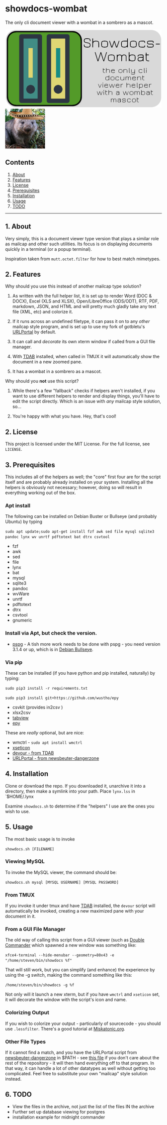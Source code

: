# showdocs-wombat

The only cli document viewer with a wombat in a sombrero as a mascot.

![showdocs logo](https://raw.githubusercontent.com/uriel1998/showdocs-wombat/master/showdocs-wombat-open-graph.png "logo")
![mascot](https://github.com/uriel1998/showdocs-wombat/raw/master/128_senor_wombat.png "mascot")


## Contents
 1. [About](#1-about)
 2. [Features](#2-features)
 2. [License](#2-license)
 3. [Prerequisites](#3-prerequisites)
 4. [Installation](#4-installation)
 5. [Usage](#6-usage)
 6. [TODO](#12-todo)

***

## 1. About

Very simply, this is a document viewer type version that plays a similar role 
as mailcap and other such utilities. Its focus is on displaying documents quickly 
in a terminal (or a popup terminal). 

Inspiration taken from `mutt.octet.filter` for how to best match mimetypes.

## 2. Features

Why should you use this instead of another mailcap type solution?

1. As written with the full helper list, it is set up to render Word (DOC & DOCX), 
Excel (XLS and XLSX), Open/LibreOffice (ODS/ODT), RTF, PDF, markdown, JSON, and HTML 
and will pretty much gladly take any text file (XML, etc) and colorize it.

2. If it runs across an undefined filetype, it can pass it on to any *other* mailcap 
style program, and is set up to use my fork of gotbletu's [URLPortal](https://github.com/uriel1998/newsbeuter-dangerzone/blob/master/urlportal.sh) by default.

3. It can call and *decorate* its own xterm window if called from a GUI file manager.

4. With [TDAB](https://uriel1998.github.io/tdab/) installed, when called in TMUX it will automatically show the document in a new zoomed pane.

5. It has a wombat in a sombrero as a mascot.

Why should you **not** use this script?

1. While there's a few "fallback" checks if helpers aren't installed, if you want 
to use different helpers to render and display things, you'll have to edit the script 
directly.  Which is an issue with *any* mailcap style solution, so...

2. You're happy with what you have. Hey, that's cool! 

## 2. License

This project is licensed under the MIT License. For the full license, see `LICENSE`.

## 3. Prerequisites 

This includes all of the helpers as well; the "core" first four are for the 
script itself and are probably already installed on your system.  Installing all 
the helpers is obviously not necessary; however, doing so will result in everything 
working out of the box.

### Apt install

The following can be installed on Debian Buster or Bullseye (and probably Ubuntu) 
by typing 

`sudo apt update;sudo apt-get install fzf awk sed file mysql sqlite3 pandoc lynx wv unrtf pdftotext bat dtrx csvtool`

* fzf  
* awk  
* sed  
* file  
* lynx  
* bat  
* mysql 
* sqlite3 
* pandoc 
* wvWare 
* unrtf 
* pdftotext 
* dtrx 
* csvtool
* gnumeric

### Install via Apt, but check the version.

* [pspg](https://github.com/okbob/pspg) - A tish more work needs to be done with pspg - you need version 3.1.4 or up, which is in [Debian Bullseye](https://packages.debian.org/source/bullseye/pspg).  

### Via pip

These can be installed (if you have python and pip installed, naturally) by typing:

`sudo pip3 install -r requirements.txt` 

`sudo pip3 install git+https://github.com/wustho/epy`

* csvkit (provides in2csv )
* xlsx2csv
* [tabview](https://github.com/TabViewer/gtabview)  
* [epy](https://github.com/wustho/epy)  

These are *really* optional, but are nice:

* wmctrl - `sudo apt install wmctrl`  
* [xseticon](https://sourceforge.net/projects/xseticon/)  
* [devour - from TDAB](https://uriel1998.github.io/tdab/)  
* [URLPortal - from newsbeuter-dangerzone](https://github.com/uriel1998/newsbeuter-dangerzone/blob/master/urlportal.sh)

## 4. Installation

Clone or download the repo. If you downloaded it, unarchive it into a 
directory, then make a symlink into your path.  Place `lynx.lss` in `$HOME/.lynx

Examine `showdocs.sh` to determine if the "helpers" I use are the ones you wish 
to use. 

## 5. Usage

The most basic usage is to invoke 

`showdocs.sh [FILENAME]`

### Viewing MySQL

To invoke the MySQL viewer, the command should be:

`showdocs.sh mysql [MYSQL USERNAME] [MYSQL PASSWORD]`

### From TMUX

If you invoke it under tmux and have [TDAB](https://uriel1998.github.io/tdab) 
installed, the `devour` script will automatically be invoked, creating a new 
maximized pane with your document in it.

### From a GUI File Manager

The old way of calling this script from a GUI viewer (such as [Double Commander](https://doublecmd.sourceforge.io/)
which spawned a new window was something like: 

`xfce4-terminal --hide-menubar --geometry=80x43 -e "/home/steven/bin/showdocs %f"`

That will still work, but you can simplify (and enhance) the experience by using 
the -g switch, making the command something like this:

`/home/steven/bin/showdocs -g %f`

Not only will it launch a new xterm, but if you have `wmctrl` and `xseticon` set, 
it will decorate the window with the script's icon and name.

### Colorizing Output

If you wish to colorize your output - particularly of sourcecode - you should 
use `.lessfilter`.  There's a good tutorial at [Miskatonic.org](https://www.miskatonic.org/2020/06/24/lessfilter/).

### Other File Types

If it cannot find a match, and you have the URLPortal script from [newsbeuter-dangerzone](https://uriel1998.github.io/newsbeuter-dangerzone/) in $PATH - 
see [this file](https://github.com/uriel1998/newsbeuter-dangerzone/blob/master/urlportal.sh) if you don't 
care about the rest of the repository - it will then hand everything off to that 
program.  In that way, it can handle a lot of other datatypes as well without 
getting too complicated.  Feel free to substitute your own "mailcap" style 
solution instead.

## 6. TODO

* View the files in the archive, not just the list of the files IN the archive
* Further set up database viewing for postgres
* installation example for midnight commander
